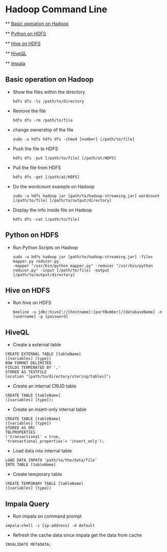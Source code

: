 # Hadoop Command Line 

** [Basic operation on Hadoop](#Basic-operation-on-Hadoop)

** [Python on HDFS](#Python-on-HDFS)

** [Hive on HDFS](#Hive-on-HDFS)

** [HiveQL](#HiveQL)

** [Impala](#Impala-Query)

## Basic operation on Hadoop
- Show the files within the directory
  ```
  hdfs dfs -ls /path/to/directory
  ```
  
- Remove the file 
  ```
  hdfs dfs -rm /path/to/file
  ```

- change ownership of the file
  ```
  sudo -u hdfs hdfs dfs -chmod [number] [/path/to/file]
  ```

- Push the file to HDFS
  ```
  hdfs dfs -put [/path/to/file] [/path/at/HDFS]
  ```

- Pull the file from HDFS
  ```
  hdfs dfs -get [/path/at/HDFS]
  ```

- Do the wordcount example on Hadoop 
  ```
  sudo -u hdfs hadoop jar [path/to/hadoop-streaming.jar] wordcount [/path/to/file] [/path/to/output/directory]
  ```

- Display the info inside file on Hadoop
  ```
  hdfs dfs -cat [/path/to/file]
  ```
  
## Python on HDFS
- Run Python Scripts on Hadoop
  ```
  sudo -u hdfs hadoop jar [path/to/hadoop-streaming.jar] -files mapper.py reducer.py
  -mapper "/usr/bin/python mapper.py" -reducer "/usr/bin/python reducer.py" -input [/path/to/file] -output [/path/to/output/directory]
  ```

## Hive on HDFS
- Run hive on HDFS
  ```
  beeline -u jdbc:hive2://[hostname]:[portNumber]/[databaseName] -n [username] -p [password]
  ```
## HiveQL

- Create a external table
```
CREATE EXTERNAL TABLE [tableName]
([variables] [type]) 
ROW FORMAT DELIMITED 
FIELDS TERMINATED BY ','
STORED AS TEXTFILE
location "[path/to/directory/storing/tables]";
```

- Create an internal CRUD table
```
CREATE TABLE [tableName]
([variables] [type]);
```

- Create an insert-only internal table
```
CREATE TABLE [tableName]
([variables] [type])
STORED AS ORC
TBLPROPERTIES
('transactional' = true,
'transactional_properties'= 'insert_only');
```
- Load data into internal table
```
LOAD DATA INPATH 'path/to/the/data/file'
INTO TABLE [tableName]

```

- Create temporary table
```
CREATE TEMPORARY TABLE [tableName]
([variables] [type])
```

## Impala Query
- Run impala on command prompt
```
impala-shell -i [ip-address] -d default
```

- Refresh the cache data since impala get the data from cache
```
INVALIDATE METADATA;
```

